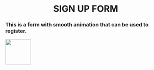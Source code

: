 <h1 align="center">SIGN UP FORM</h1>
<h3 >This is a form with smooth animation that can be used to register.</h3>
<img width="80" src="https://user-images.githubusercontent.com/54101509/206587057-65553eda-a1dc-4ef7-bf5f-711449a61f19.mov"/>
